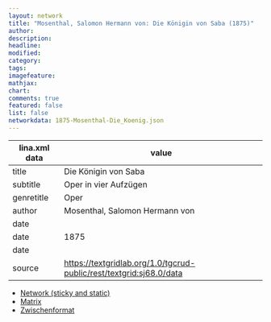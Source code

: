 ```yaml
---
layout: network
title: "Mosenthal, Salomon Hermann von: Die Königin von Saba (1875)"
author:
description:
headline:
modified:
category:
tags:
imagefeature: 
mathjax: 
chart: 
comments: true
featured: false
list: false
networkdata: 1875-Mosenthal-Die_Koenig.json
---
```

lina.xml data  | value
------------- | -------------
title|Die Königin von Saba
subtitle|Oper in vier Aufzügen
genretitle|Oper
author|Mosenthal, Salomon Hermann von
date|
date|1875
date|
source|https://textgridlab.org/1.0/tgcrud-public/rest/textgrid:sj68.0/data


* [Network (sticky and static)](/network36)
* [Matrix](/matrix36)
* [Zwischenformat](/lina36 )
